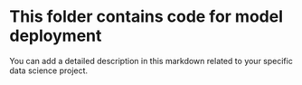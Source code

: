 # This folder contains code for model deployment

You can add a detailed description in this markdown related to your specific data science project.
